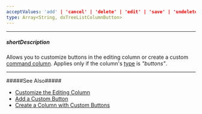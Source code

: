 ```yaml
---
acceptValues: 'add' | 'cancel' | 'delete' | 'edit' | 'save' | 'undelete'
type: Array<String, dxTreeListColumnButton>
---
```

---
##### shortDescription
Allows you to customize buttons in the editing column or create a custom [command column](/concepts/05%20Widgets/TreeList/10%20Columns/10%20Column%20Types/4%20Command%20Columns/00%20Command%20Columns.md '/Documentation/Guide/Widgets/TreeList/Columns/Column_Types/Command_Columns/'). Applies only if the column's [type](/api-reference/10%20UI%20Widgets/dxTreeList/1%20Configuration/columns/type.md '/Documentation/ApiReference/UI_Widgets/dxTreeList/Configuration/columns/#type') is *"buttons"*.

---
#####See Also#####
- [Customize the Editing Column](/concepts/05%20Widgets/TreeList/10%20Columns/10%20Column%20Types/4%20Command%20Columns/15%20Customize%20the%20Editing%20Column/0%20Customize%20the%20Editing%20Column.md '/Documentation/Guide/Widgets/TreeList/Columns/Column_Types/Command_Columns/#Customize_the_Editing_Column')
- [Add a Custom Button](/concepts/05%20Widgets/TreeList/10%20Columns/10%20Column%20Types/4%20Command%20Columns/15%20Customize%20the%20Editing%20Column/3%20Add%20a%20Custom%20Button.md '/Documentation/Guide/Widgets/TreeList/Columns/Column_Types/Command_Columns/#Customize_the_Editing_Column/Add_a_Custom_Button')
- [Create a Column with Custom Buttons](/concepts/05%20Widgets/TreeList/10%20Columns/10%20Column%20Types/4%20Command%20Columns/30%20Create%20a%20Column%20with%20Custom%20Buttons.md '/Documentation/Guide/Widgets/TreeList/Columns/Column_Types/Command_Columns/#Create_a_Column_with_Custom_Buttons')